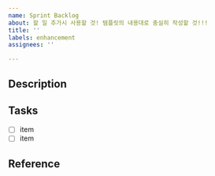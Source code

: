 ```yaml
---
name: Sprint Backlog
about: 할 일 추가시 사용할 것! 템플릿의 내용대로 충실히 작성할 것!!!
title: ''
labels: enhancement
assignees: ''

---
```


## Description

## Tasks

- [ ] item
- [ ] item

## Reference
